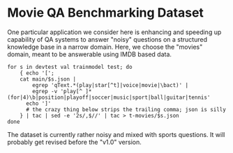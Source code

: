 Movie QA Benchmarking Dataset
=============================

One particular application we consider here is enhancing and speeding up
capability of QA systems to answer "noisy" questions on a structured
knowledge base in a narrow domain.  Here, we choose the "movies" domain,
meant to be answerable using IMDB based data.

	for s in devtest val trainmodel test; do
		{ echo '[';
		cat main/$s.json |
			egrep 'qText.*(play|star[^t]|voice|movie|\bact)' |
			egrep -v 'play[^ ]* (for|4)\b|position|playoff|soccer|music|sport|ball|guitar|tennis'
		  echo ']'
		  # the crazy thing below strips the trailing comma; json is silly
		} | tac | sed -e '2s/,$//' | tac > t-movies/$s.json
	done

The dataset is currently rather noisy and mixed with sports questions.
It will probably get revised before the "v1.0" version.

